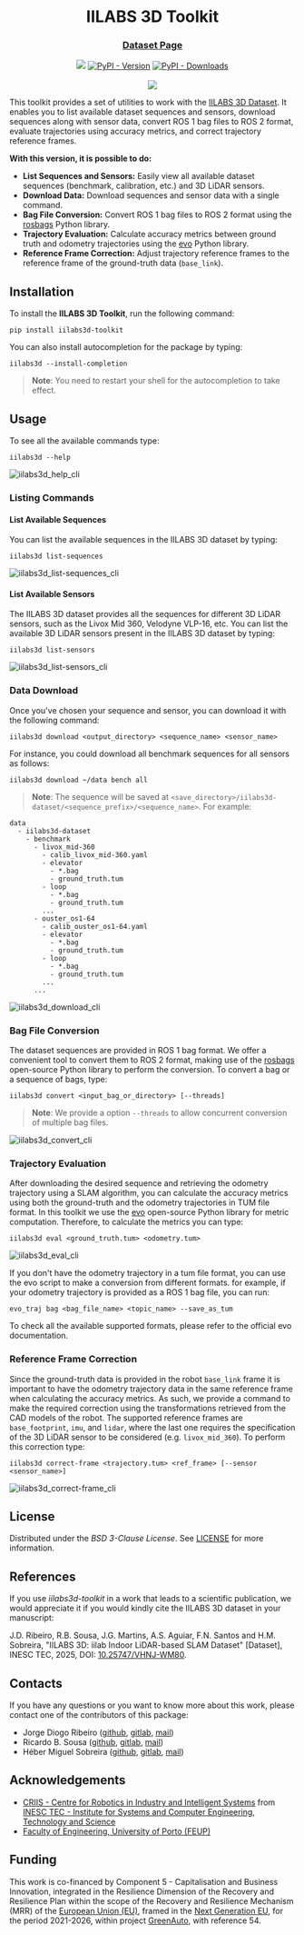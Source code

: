 <div align="center">
    <h1>IILABS 3D Toolkit</h1>
    <h3>
        <!-- <a href="TODO">Project Site</a> 
        | -->
        <a href="https://rdm.inesctec.pt/dataset/nis-2025-001">Dataset Page</a>
        <!-- | 
        <a href="TODO">Preprint</a> -->
    </h3>
    <a href=""><img src=https://github.com/JorgeDFR/iilabs3d-toolkit/actions/workflows/python.yml/badge.svg /></a>
    <a href="https://pypi.org/project/iilabs3d-toolkit/"><img alt="PyPI - Version" src="https://img.shields.io/pypi/v/iilabs3d-toolkit"/></a>
    <a href=""><img alt="PyPI - Downloads" src="https://img.shields.io/pypi/dm/iilabs3d-toolkit"/></a>
    <br />
    <br />
    <a href="https://github.com/JorgeDFR/iilabs3d-toolkit"><img src="https://raw.githubusercontent.com/JorgeDFR/iilabs3d-toolkit/refs/heads/main/docs/figs/iilabs3d_image.png"/></a>
</div>

This toolkit provides a set of utilities to work with the [IILABS 3D Dataset](https://rdm.inesctec.pt/dataset/nis-2025-001). It enables you to list available dataset sequences and sensors, download sequences along with sensor data, convert ROS 1 bag files to ROS 2 format, evaluate trajectories using accuracy metrics, and correct trajectory reference frames.

**With this version, it is possible to do:**

- **List Sequences and Sensors:** Easily view all available dataset sequences (benchmark, calibration, etc.) and 3D LiDAR sensors.
- **Download Data:** Download sequences and sensor data with a single command.
- **Bag File Conversion:** Convert ROS 1 bag files to ROS 2 format using the [rosbags](https://gitlab.com/ternaris/rosbags) Python library.
- **Trajectory Evaluation:** Calculate accuracy metrics between ground truth and odometry trajectories using the [evo](https://github.com/MichaelGrupp/evo) Python library.
- **Reference Frame Correction:** Adjust trajectory reference frames to the reference frame of the ground-truth data (`base_link`).

## Installation

To install the **IILABS 3D Toolkit**, run the following command:

```shell
pip install iilabs3d-toolkit
```

You can also install autocompletion for the package by typing:

```shell
iilabs3d --install-completion
```
>**Note**: You need to restart your shell for the autocompletion to take effect.

## Usage

To see all the available commands type:

```shell
iilabs3d --help
```

![iilabs3d_help_cli](/docs/figs/iilabs3d_help_cli.png)

### Listing Commands
#### List Available Sequences

You can list the available sequences in the IILABS 3D dataset by typing:

```shell
iilabs3d list-sequences
```

![iilabs3d_list-sequences_cli](/docs/figs/iilabs3d_list-sequences_cli.png)

#### List Available Sensors

The IILABS 3D dataset provides all the sequences for different 3D LiDAR sensors, such as the Livox Mid 360, Velodyne VLP-16, etc. You can list the available 3D LiDAR sensors present in the IILABS 3D dataset by typing:

```shell
iilabs3d list-sensors
```

![iilabs3d_list-sensors_cli](/docs/figs/iilabs3d_list-sensors_cli.png)

### Data Download

Once you've chosen your sequence and sensor, you can download it with the following command:

```shell
iilabs3d download <output_directory> <sequence_name> <sensor_name>
```

For instance, you could download all benchmark sequences for all sensors as follows:

```shell
iilabs3d download ~/data bench all
```
>**Note**: The sequence will be saved at `<save_directory>/iilabs3d-dataset/<sequence_prefix>/<sequence_name>`. For example:

```shell
data
  - iilabs3d-dataset
    - benchmark
      - livox_mid-360
        - calib_livox_mid-360.yaml
        - elevator
          - *.bag
          - ground_truth.tum
        - loop
          - *.bag
          - ground_truth.tum
        ...
      - ouster_os1-64
        - calib_ouster_os1-64.yaml
        - elevator
          - *.bag
          - ground_truth.tum
        - loop
          - *.bag
          - ground_truth.tum
        ...
      ...
```

![iilabs3d_download_cli](/docs/figs/iilabs3d_download_cli.png)

### Bag File Conversion

The dataset sequences are provided in ROS 1 bag format. We offer a convenient tool to convert them to ROS 2 format, making use of the [rosbags](https://gitlab.com/ternaris/rosbags) open-source Python library to perform the conversion. To convert a bag or a sequence of bags, type:

```shell
iilabs3d convert <input_bag_or_directory> [--threads]
```
>**Note**: We provide a option `--threads` to allow concurrent conversion of multiple bag files.

![iilabs3d_convert_cli](/docs/figs/iilabs3d_convert_cli.png)

### Trajectory Evaluation

After downloading the desired sequence and retrieving the odometry trajectory using a SLAM algorithm, you can calculate the accuracy metrics using both the ground-truth and the odometry trajectories in TUM file format. In this toolkit we use the [evo](https://github.com/MichaelGrupp/evo) open-source Python library for metric computation. Therefore, to calculate the metrics you can type:

```shell
iilabs3d eval <ground_truth.tum> <odometry.tum>
```

![iilabs3d_eval_cli](/docs/figs/iilabs3d_eval_cli.png)

If you don't have the odometry trajectory in a tum file format, you can use the evo script to make a conversion from different formats. for example, if your odometry trajectory is provided as a ROS 1 bag file, you can run:

```shell
evo_traj bag <bag_file_name> <topic_name> --save_as_tum
```

To check all the available supported formats, please refer to the official evo documentation.

### Reference Frame Correction

Since the ground-truth data is provided in the robot `base_link` frame it is important to have the odometry trajectory data in the same reference frame when calculating the accuracy metrics. As such, we provide a command to make the required correction using the transformations retrieved from the CAD models of the robot. The supported reference frames are `base_footprint`, `imu`, and `lidar`, where the last one requires the specification of the 3D LiDAR sensor to be considered (e.g. `livox_mid_360`). To perform this correction type:

```shell
iilabs3d correct-frame <trajectory.tum> <ref_frame> [--sensor <sensor_name>]
```

![iilabs3d_correct-frame_cli](/docs/figs/iilabs3d_correct-frame_cli.png)

## License

Distributed under the _BSD 3-Clause License_.
See [LICENSE](/LICENSE) for more information.

## References

If you use _iilabs3d-toolkit_ in a work that leads to a scientific publication, we would appreciate it if you would kindly cite the IILABS 3D dataset in your manuscript:

J.D. Ribeiro, R.B. Sousa, J.G. Martins, A.S. Aguiar, F.N. Santos and H.M. Sobreira, "IILABS 3D: iilab Indoor LiDAR-based SLAM Dataset" [Dataset], INESC TEC, 2025, DOI: [10.25747/VHNJ-WM80](https://doi.org/10.25747/VHNJ-WM80).

## Contacts

If you have any questions or you want to know more about this work, please contact one of the contributors of this package:

- Jorge Diogo Ribeiro ([github](https://github.com/JorgeDFR/),
  [gitlab](https://gitlab.inesctec.pt/jorge.d.ribeiro),
  [mail](mailto:jorge.d.ribeiro@inesctec.pt))
- Ricardo B. Sousa ([github](https://github.com/sousarbarb/),
  [gitlab](https://gitlab.inesctec.pt/ricardo.b.sousa),
  [mail](mailto:ricardo.b.sousa@inesctec.pt))
- Héber Miguel Sobreira ([github](https://github.com/HeberSobreira),
  [gitlab](https://gitlab.inesctec.pt/heber.m.sobreira),
  [mail](mailto:heber.m.sobreira@inesctec.pt))

## Acknowledgements

- [CRIIS - Centre for Robotics in Industry and Intelligent Systems](https://www.inesctec.pt/en/centres/criis/) from
  [INESC TEC - Institute for Systems and Computer Engineering, Technology and Science](https://www.inesctec.pt/en/)
- [Faculty of Engineering, University of Porto (FEUP)](https://sigarra.up.pt/feup/en/)

## Funding

This work is co-financed by Component 5 - Capitalisation and Business
Innovation, integrated in the Resilience Dimension of the Recovery and
Resilience Plan within the scope of the Recovery and Resilience Mechanism (MRR)
of the [European Union (EU)](https://european-union.europa.eu/index_en), framed
in the [Next Generation EU](https://next-generation-eu.europa.eu/index_en), for
the period 2021-2026, within project
[GreenAuto](https://preprod.transparencia.gov.pt/pt/fundos-europeus/prr/beneficiarios-projetos/projeto/02/C05-i01.02/2022.PC644867037-00000013/),
with reference 54.